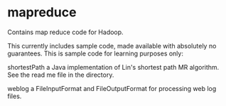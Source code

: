 mapreduce
=========

Contains map reduce code for Hadoop.

This currently includes sample code, made available with absolutely no guarantees.  This is sample code for learning purposes only:

shortestPath	a Java implementation of Lin's shortest path MR algorithm.
		See the read me file in the directory.

weblog		a FileInputFormat and FileOutputFormat for processing web log files.
		
